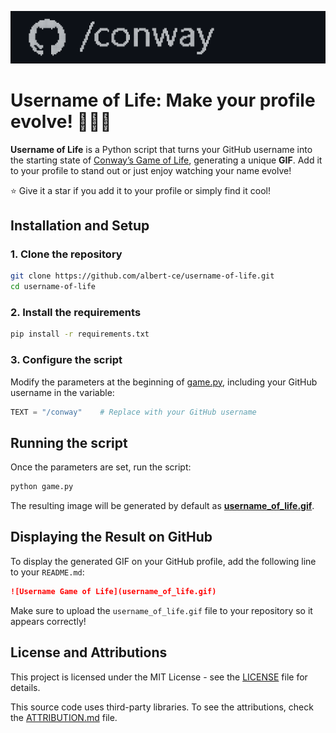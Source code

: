 ![username-of-life logo](./username_of_life.gif)  

# Username of Life: Make your profile evolve! 👨‍💻🧬

**Username of Life** is a Python script that turns your GitHub username into the starting state of [Conway’s Game of Life](https://en.wikipedia.org/wiki/Conway's_Game_of_Life), generating a unique **GIF**. Add it to your profile to stand out or just enjoy watching your name evolve!  

⭐ Give it a star if you add it to your profile or simply find it cool!  

## Installation and Setup  

### 1. Clone the repository  
```bash
git clone https://github.com/albert-ce/username-of-life.git
cd username-of-life
```  

### 2. Install the requirements  
```bash
pip install -r requirements.txt
```  

### 3. Configure the script  
Modify the parameters at the beginning of [game.py](game.py), including your GitHub username in the variable:  
```python
TEXT = "/conway"    # Replace with your GitHub username
```  

## Running the script  

Once the parameters are set, run the script:  
```bash
python game.py
```  

The resulting image will be generated by default as **[username_of_life.gif](username_of_life.gif)**.  

## Displaying the Result on GitHub

To display the generated GIF on your GitHub profile, add the following line to your `README.md`:  
```markdown
![Username Game of Life](username_of_life.gif)
```
Make sure to upload the `username_of_life.gif` file to your repository so it appears correctly!

## License and Attributions

This project is licensed under the MIT License - see the [LICENSE](LICENSE) file for details.

This source code uses third-party libraries. To see the attributions, check the [ATTRIBUTION.md](ATTRIBUTION.md) file.